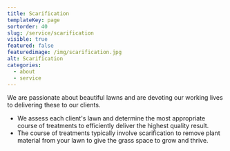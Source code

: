 ```yaml
---
title: Scarification
templateKey: page
sortorder: 40
slug: /service/scarification
visible: true
featured: false
featuredimage: /img/scarification.jpg
alt: Scarification
categories:
  - about
  - service
---
```


We are passionate about beautiful lawns and are devoting our working lives to
delivering these to our clients.

- We assess each client's lawn and determine the most appropriate course of
  treatments to efficiently deliver the highest quality result.
- The course of treatments typically involve scarification to remove plant
  material from your lawn to give the grass space to grow and thrive.
